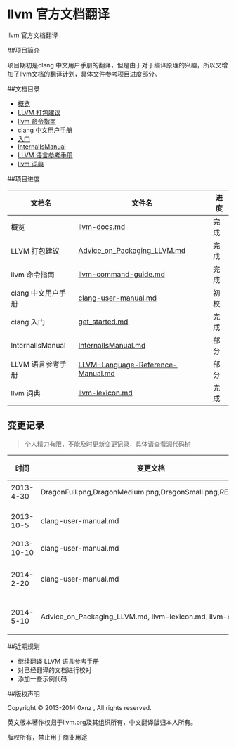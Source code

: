 llvm 官方文档翻译
=================

llvm 官方文档翻译

##项目简介

项目期初是clang 中文用户手册的翻译，但是由于对于编译原理的兴趣，所以又增加了llvm文档的翻译计划，具体文件参考项目进度部分。

##文档目录

  * [概览](./llvm-docs.md)
  * [LLVM 打包建议](./Advice_on_Packaging_LLVM.md)
  * [llvm 命令指南](./llvm-command-guide.md)
  * [clang 中文用户手册](./clang-user-manual.md)
  * [入门](./get_started.md)
  * [InternalIsManual](./InternalIsManual.md)
  * [LLVM 语言参考手册](./LLVM-Language-Reference-Manual.md)
  * [llvm 词典](./llvm-lexicon.md)

##项目进度

| 文档名 | 文件名 | 进度 |
| ------ | ------ | ---- |
| 概览   | [llvm-docs.md](./llvm-docs.md) | 完成 |
| LLVM 打包建议 | [Advice_on_Packaging_LLVM.md](./Advice_on_Packaging_LLVM.md) | 完成 |
| llvm 命令指南 | [llvm-command-guide.md](./llvm-command-guide.md) | 完成 |
| clang 中文用户手册 | [clang-user-manual.md](./clang-user-manual.md) | 初校 |
| clang 入门 | [get_started.md](./get_started.md) | 完成 |
| InternalIsManual | [InternalIsManual.md](./InternalIsManual.md) | 部分 |
| LLVM 语言参考手册 | [LLVM-Language-Reference-Manual.md](./LLVM-Language-Reference-Manual.md) | 部分 |
| llvm 词典 | [llvm-lexicon.md](./llvm-lexicon.md) | 完成 |


## 变更记录

> 个人精力有限，不能及时更新变更记录，具体请查看源代码树

| 时间 | 变更文档 | 变更描述 |
|-----| ----------| -------- |
|2013-4-30 | DragonFull.png,DragonMedium.png,DragonSmall.png,README.md | 创建项目 |
|2013-10-5 | clang-user-manual.md | 添加中文版本 |
|2013-10-10| clang-user-manual.md | 校对 |
|2014-2-20| clang-user-manual.md | 更新到 clang 3.4 |
|2014-5-10| Advice\_on\_Packaging_LLVM.md, llvm-lexicon.md, llvm-docs.md | 添加新文件 |

##近期规划
* 继续翻译 LLVM 语言参考手册
* 对已经翻译的文档进行校对
* 添加一些示例代码

##版权声明

Copyright &copy; 2013-2014 0xnz <yunxinyi AT gmail DOT com>, All rights reserved.

英文版本著作权归于llvm.org及其组织所有，中文翻译版归本人所有。

版权所有，禁止用于商业用途

